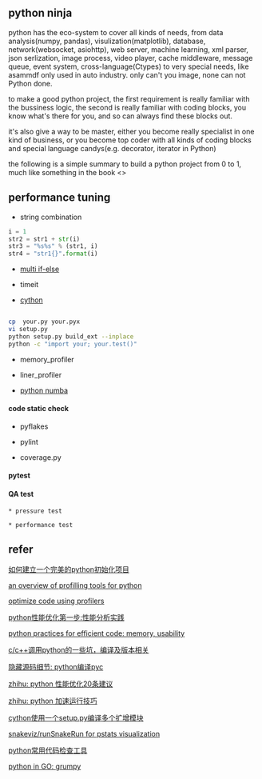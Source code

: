 

##  python ninja 


python has the eco-system to cover all kinds of needs, from data analysis(numpy, pandas), visulization(matplotlib), database, network(websocket, asiohttp), web server, machine learning, xml parser, json serlization, image process, video player, cache middleware, message queue, event system, cross-language(Ctypes) to very special needs, like asammdf only used in auto industry. only can't you image, none can not Python done.

to make a good python project, the first requirement is really familiar with the bussiness logic, the second is really familiar with coding blocks, you know what's there for you, and so can always find these blocks out.

it's also give a way to be master, either you become really specialist in one kind of business, or you become top coder with all kinds of coding blocks and special language candys(e.g. decorator, iterator in Python)

the following is a simple summary to build a python project from 0 to 1, much like something in the book <<high perforamnce python>>


## performance tuning 


* string combination 

```py
i = 1 
str2 = str1 + str(i)
str3 = "%s%s" % (str1, i)
str4 = "str1{}".format(i)
```

* [multi if-else](https://ask.hellobi.com/blog/wangdawei/36646)

* timeit 


* [cython](https://zhuanlan.zhihu.com/p/228594750)


```sh

cp  your.py your.pyx 
vi setup.py 
python setup.py build_ext --inplace 
python -c "import your; your.test()"

```


* memory_profiler 

* liner_profiler 

* [python numba](https://www.cnblogs.com/xihuineng/p/10630116.html)


#### code static check 

* pyflakes 

* pylint

* coverage.py

#### pytest 



#### QA test 

	* pressure test 

	* performance test 


## refer 

[如何建立一个完美的python初始化项目](https://zhuanlan.zhihu.com/p/80078299)

[an overview of profilling tools for python](https://www.blog.pythonlibrary.org/2020/04/14/an-overview-of-profiling-tools-for-python/)

[optimize code using profilers](https://www.jetbrains.com/help/pycharm/profiler.html)

[python性能优化第一步:性能分析实践](https://zhuanlan.zhihu.com/p/24495603)

[python practices for efficient code: memory, usability](https://www.codementor.io/@satwikkansal/python-practices-for-efficient-code-performance-memory-and-usability-aze6oiq65)

[c/c++调用python的一些坑，编译及版本相关](https://www.cnblogs.com/LittleSec/p/10940758.html)

[隐藏源码细节: python编译pyc](https://finthon.com/python-pyc/)

[zhihu: python 性能优化20条建议](https://zhuanlan.zhihu.com/p/41988980)

[zhihu: python 加速运行技巧](https://zhuanlan.zhihu.com/p/143052860)

[cython使用一个setup.py编译多个扩增模块](https://www.jianshu.com/p/abc86ff9fafa)

[snakeviz/runSnakeRun for pstats visualization]()

[python常用代码检查工具](https://www.jianshu.com/p/a61afb09026a)

[python in GO: grumpy](https://github.com/google/grumpy)




		

